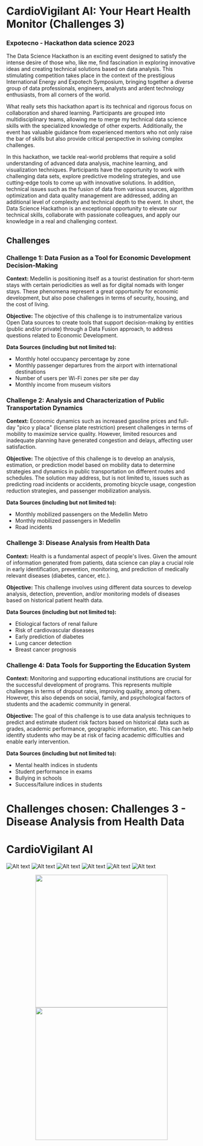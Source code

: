 # CardioVigilant AI: Your Heart Health Monitor (Challenges 3)
### Expotecno - Hackathon data science  2023

The Data Science Hackathon is an exciting event designed to satisfy the intense desire of those who, like me, find fascination in exploring innovative ideas and creating technical solutions based on data analysis. This stimulating competition takes place in the context of the prestigious International Energy and Expotech Symposium, bringing together a diverse group of data professionals, engineers, analysts and ardent technology enthusiasts, from all corners of the world.

What really sets this hackathon apart is its technical and rigorous focus on collaboration and shared learning. Participants are grouped into multidisciplinary teams, allowing me to merge my technical data science skills with the specialized knowledge of other experts. Additionally, the event has valuable guidance from experienced mentors who not only raise the bar of skills but also provide critical perspective in solving complex challenges.

In this hackathon, we tackle real-world problems that require a solid understanding of advanced data analysis, machine learning, and visualization techniques. Participants have the opportunity to work with challenging data sets, explore predictive modeling strategies, and use cutting-edge tools to come up with innovative solutions. In addition, technical issues such as the fusion of data from various sources, algorithm optimization and data quality management are addressed, adding an additional level of complexity and technical depth to the event. In short, the Data Science Hackathon is an exceptional opportunity to elevate our technical skills, collaborate with passionate colleagues, and apply our knowledge in a real and challenging context.

## Challenges

### Challenge 1: Data Fusion as a Tool for Economic Development Decision-Making

**Context:** Medellin is positioning itself as a tourist destination for short-term stays with certain periodicities as well as for digital nomads with longer stays. These phenomena represent a great opportunity for economic development, but also pose challenges in terms of security, housing, and the cost of living.

**Objective:** The objective of this challenge is to instrumentalize various Open Data sources to create tools that support decision-making by entities (public and/or private) through a Data Fusion approach, to address questions related to Economic Development.

**Data Sources (including but not limited to):**
- Monthly hotel occupancy percentage by zone
- Monthly passenger departures from the airport with international destinations
- Number of users per Wi-Fi zones per site per day
- Monthly income from museum visitors

### Challenge 2: Analysis and Characterization of Public Transportation Dynamics

**Context:** Economic dynamics such as increased gasoline prices and full-day "pico y placa" (license plate restriction) present challenges in terms of mobility to maximize service quality. However, limited resources and inadequate planning have generated congestion and delays, affecting user satisfaction.

**Objective:** The objective of this challenge is to develop an analysis, estimation, or prediction model based on mobility data to determine strategies and dynamics in public transportation on different routes and schedules. The solution may address, but is not limited to, issues such as predicting road incidents or accidents, promoting bicycle usage, congestion reduction strategies, and passenger mobilization analysis.

**Data Sources (including but not limited to):**
- Monthly mobilized passengers on the Medellin Metro
- Monthly mobilized passengers in Medellin
- Road incidents

### Challenge 3: Disease Analysis from Health Data

**Context:** Health is a fundamental aspect of people's lives. Given the amount of information generated from patients, data science can play a crucial role in early identification, prevention, monitoring, and prediction of medically relevant diseases (diabetes, cancer, etc.).

**Objective:** This challenge involves using different data sources to develop analysis, detection, prevention, and/or monitoring models of diseases based on historical patient health data.

**Data Sources (including but not limited to):**
- Etiological factors of renal failure
- Risk of cardiovascular diseases
- Early prediction of diabetes
- Lung cancer detection
- Breast cancer prognosis

### Challenge 4: Data Tools for Supporting the Education System

**Context:** Monitoring and supporting educational institutions are crucial for the successful development of programs. This represents multiple challenges in terms of dropout rates, improving quality, among others. However, this also depends on social, family, and psychological factors of students and the academic community in general.

**Objective:** The goal of this challenge is to use data analysis techniques to predict and estimate student risk factors based on historical data such as grades, academic performance, geographic information, etc. This can help identify students who may be at risk of facing academic difficulties and enable early intervention.

**Data Sources (including but not limited to):**
- Mental health indices in students
- Student performance in exams
- Bullying in schools
- Success/failure indices in students


# Challenges chosen: Challenges 3 - Disease Analysis from Health Data

# CardioVigilant AI

![Alt text](templates/images/CardioVigilant_AI-1.png=true "Title")
![Alt text](templates/images/CardioVigilant_AI-2.png=true "Title")
![Alt text](templates/images/CardioVigilant_AI-3.png=true "Title")
![Alt text](templates/images/CardioVigilant_AI-4.png=true "Title")
![Alt text](templates/images/CardioVigilant_AI-5.png=true "Title")
![Alt text](templates/images/CardioVigilant_AI-6.png=true "Title")

<p align="center">
  <img src="templates/images/CardioVigilant_AI-1" width="350">
  <img src="templates/images/CardioVigilant_AI-2" width="350">
</p>